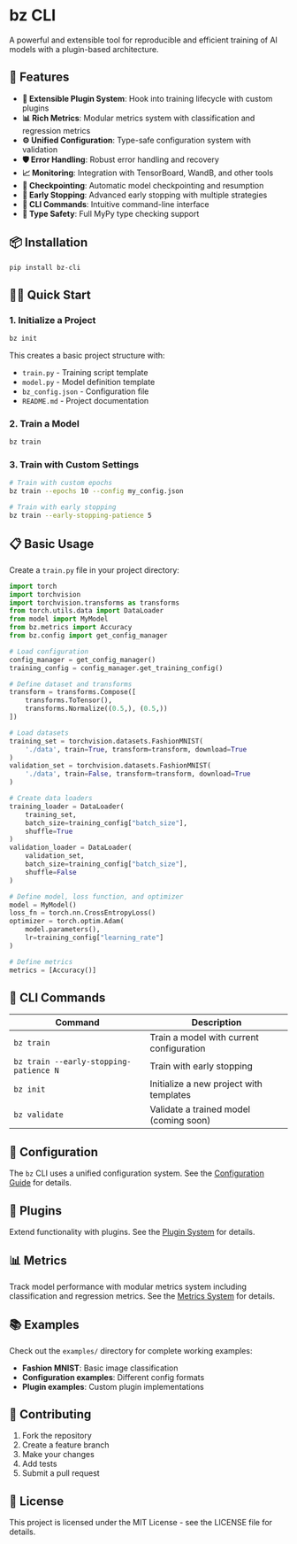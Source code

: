 # bz CLI

A powerful and extensible tool for reproducible and efficient training of AI models with a plugin-based architecture.

## 🚀 Features

- **🔄 Extensible Plugin System**: Hook into training lifecycle with custom plugins
- **📊 Rich Metrics**: Modular metrics system with classification and regression metrics
- **⚙️ Unified Configuration**: Type-safe configuration system with validation
- **🛡️ Error Handling**: Robust error handling and recovery
- **📈 Monitoring**: Integration with TensorBoard, WandB, and other tools
- **💾 Checkpointing**: Automatic model checkpointing and resumption
- **🚀 Early Stopping**: Advanced early stopping with multiple strategies
- **🎯 CLI Commands**: Intuitive command-line interface
- **🔧 Type Safety**: Full MyPy type checking support

## 📦 Installation

```bash
pip install bz-cli
```

## 🏃‍♂️ Quick Start

### 1. Initialize a Project

```bash
bz init
```

This creates a basic project structure with:
- `train.py` - Training script template
- `model.py` - Model definition template  
- `bz_config.json` - Configuration file
- `README.md` - Project documentation

### 2. Train a Model

```bash
bz train
```

### 3. Train with Custom Settings

```bash
# Train with custom epochs
bz train --epochs 10 --config my_config.json

# Train with early stopping
bz train --early-stopping-patience 5
```

## 📋 Basic Usage

Create a `train.py` file in your project directory:

```python
import torch
import torchvision
import torchvision.transforms as transforms
from torch.utils.data import DataLoader
from model import MyModel
from bz.metrics import Accuracy
from bz.config import get_config_manager

# Load configuration
config_manager = get_config_manager()
training_config = config_manager.get_training_config()

# Define dataset and transforms
transform = transforms.Compose([
    transforms.ToTensor(),
    transforms.Normalize((0.5,), (0.5,))
])

# Load datasets
training_set = torchvision.datasets.FashionMNIST(
    './data', train=True, transform=transform, download=True
)
validation_set = torchvision.datasets.FashionMNIST(
    './data', train=False, transform=transform, download=True
)

# Create data loaders
training_loader = DataLoader(
    training_set, 
    batch_size=training_config["batch_size"], 
    shuffle=True
)
validation_loader = DataLoader(
    validation_set, 
    batch_size=training_config["batch_size"], 
    shuffle=False
)

# Define model, loss function, and optimizer
model = MyModel()
loss_fn = torch.nn.CrossEntropyLoss()
optimizer = torch.optim.Adam(
    model.parameters(), 
    lr=training_config["learning_rate"]
)

# Define metrics
metrics = [Accuracy()]
```

## 🎯 CLI Commands

| Command | Description |
|---------|-------------|
| `bz train` | Train a model with current configuration |
| `bz train --early-stopping-patience N` | Train with early stopping |
| `bz init` | Initialize a new project with templates |
| `bz validate` | Validate a trained model (coming soon) |

## 🔧 Configuration

The `bz` CLI uses a unified configuration system. See the [Configuration Guide](usage.md#configuration) for details.

## 🔌 Plugins

Extend functionality with plugins. See the [Plugin System](usage.md#plugin-system) for details.

## 📊 Metrics

Track model performance with modular metrics system including classification and regression metrics. See the [Metrics System](usage.md#metrics-system) for details.

## 📚 Examples

Check out the `examples/` directory for complete working examples:

- **Fashion MNIST**: Basic image classification
- **Configuration examples**: Different config formats  
- **Plugin examples**: Custom plugin implementations

## 🤝 Contributing

1. Fork the repository
2. Create a feature branch
3. Make your changes
4. Add tests
5. Submit a pull request

## 📄 License

This project is licensed under the MIT License - see the LICENSE file for details.

